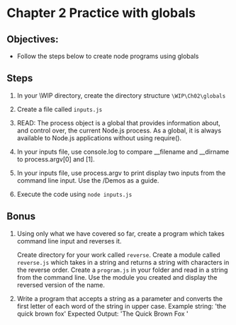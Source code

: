 # Chapter 2 Practice with globals

## Objectives:
* Follow the steps below to create node programs using globals

## Steps

1. In your \WIP directory, create the directory structure `\WIP\Ch02\globals`

1. Create a file called `inputs.js`

1. READ: The process object is a global that provides information about, and control over, the current Node.js process. As a global, it is always available to Node.js applications without using require().

1. In your inputs file, use console.log to compare __filename
and __dirname to process.argv[0] and [1].

1. In your inputs file, use process.argv to print display two inputs from the command line input. Use the /Demos as a guide.


1. Execute the code using `node inputs.js`

## Bonus ##

1. Using only what we have covered so far, create a program which takes command line input and reverses it. 
    
    Create directory for your work called `reverse`. Create a module called `reverse.js` which takes in a string and returns a string with characters in the reverse order. Create a `program.js` in your folder and read in a string from the command line. Use the module you created and display the reversed version of the name.

1. Write a program that accepts a string as a parameter and converts the first letter of each word of the string in upper case.
Example string: 'the quick brown fox' 
Expected Output: 'The Quick Brown Fox '
